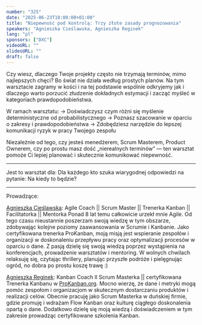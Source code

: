 ```yaml
---
number: "325"
date: "2025-06-23T18:00:00+01:00"
title: "Niepewność pod kontrolą: Trzy złote zasady prognozowania"
speakers: "Agnieszka Cieślawska, Agnieszka Reginek"
lang: "pl"
sponsors: ["DXC"]
videoURL: ""
slidesURL: ""
draft: false
---
```


Czy wiesz, dlaczego Twoje projekty często nie trzymają terminów, mimo najlepszych chęci? Bo świat nie działa według prostych planów. Na tym warsztacie zagramy w kości i na tej podstawie wspólnie odkryjemy jak i dlaczego warto porzucić złudzenie dokładnych estymacji i zacząć myśleć w kategoriach prawdopodobieństwa.

W ramach warsztatu:
-> Doświadczysz czym różni się myślenie deterministyczne od probabilistycznego
-> Poznasz szacowanie w oparciu o zakresy i prawdopodobieństwa
-> Zdobędziesz narzędzie do lepszej komunikacji ryzyk w pracy Twojego zespołu

Niezależnie od tego, czy jesteś menedżerem, Scrum Masterem, Product Ownerem, czy po prostu masz dość „nierealnych terminów” — ten warsztat pomoże Ci lepiej planować i skutecznie komunikować niepewność.

***
Jest to warsztat dla:
Dla każdego kto szuka wiarygodnej odpowiedzi na pytanie: Na kiedy to będzie?
***

Prowadzące:

<a href="https://www.linkedin.com/in/agnieszkacieslawska/" target="_blank">Agnieszka Cieślawska</a>: Agile Coach || Scrum Master || Trenerka Kanban || Facilitatorka || Mentorka
Ponad 8 lat temu całkowicie urzekł mnie Agile. Od tego czasu nieustannie poszerzam swoją wiedzę w tym obszarze, zdobywając kolejne poziomy zaawansowania w Scrumie i Kanbanie.
Jako certyfikowana trenerka ProKanban, moją misją jest wspieranie zespołów i organizacji w doskonaleniu przepływu pracy oraz optymalizacji procesów w oparciu o dane.
Z pasją dzielę się swoją wiedzą poprzez wystąpienia na konferencjach, prowadzenie warsztatów i mentoring.
W wolnych chwilach relaksuję się, czytając thrillery, planując przyszłe podróże i pielęgnując ogród, no dobra po prostu koszę trawę :)

<a href="https://www.linkedin.com/in/agnieszka-reginek/" target="_blank">Agnieszka Reginek</a>: Kanban Coach II Scrum Masterka || certyfikowana Trenerka Kanbanu w <a href="http://prokanban.org/" target="_blank">ProKanban.org</a>.
Mocno wierzę, że dane i metryki mogą pomóc zespołom i organizacjom w skutecznym dostarczaniu produktów i realizacji celów. Obecnie pracuję jako Scrum Masterka w duńskiej firmie, gdzie promuję i wdrażam Flow Kanban oraz kulturę ciągłego doskonalenia opartą o dane. Dodatkowo dzielę się moją wiedzą i doświadczeniem w tym zakresie prowadząc certyfikowane szkolenia Kanban.


